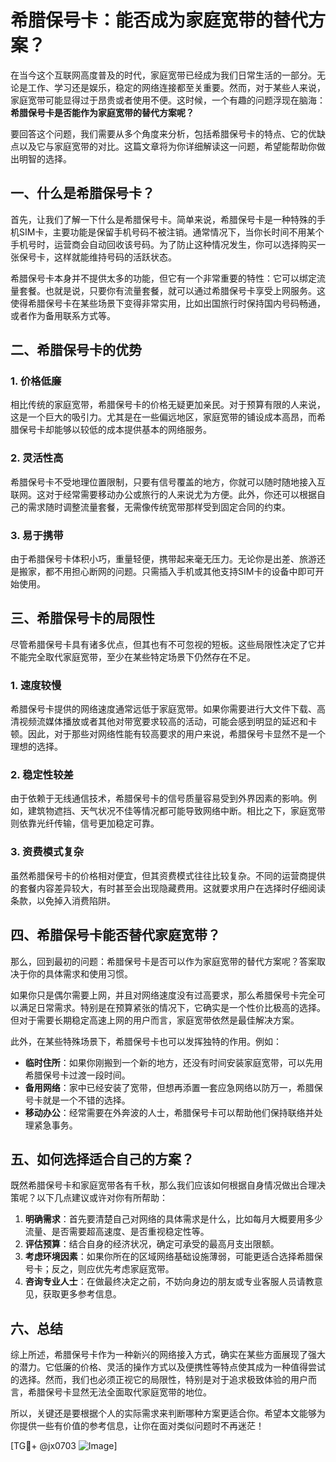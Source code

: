 # 希腊保号卡：能否成为家庭宽带的替代方案？

在当今这个互联网高度普及的时代，家庭宽带已经成为我们日常生活的一部分。无论是工作、学习还是娱乐，稳定的网络连接都至关重要。然而，对于某些人来说，家庭宽带可能显得过于昂贵或者使用不便。这时候，一个有趣的问题浮现在脑海：**希腊保号卡是否能作为家庭宽带的替代方案呢？**

要回答这个问题，我们需要从多个角度来分析，包括希腊保号卡的特点、它的优缺点以及它与家庭宽带的对比。这篇文章将为你详细解读这一问题，希望能帮助你做出明智的选择。

## 一、什么是希腊保号卡？

首先，让我们了解一下什么是希腊保号卡。简单来说，希腊保号卡是一种特殊的手机SIM卡，主要功能是保留手机号码不被注销。通常情况下，当你长时间不用某个手机号时，运营商会自动回收该号码。为了防止这种情况发生，你可以选择购买一张保号卡，这样就能维持号码的活跃状态。

希腊保号卡本身并不提供太多的功能，但它有一个非常重要的特性：它可以绑定流量套餐。也就是说，只要你有流量套餐，就可以通过希腊保号卡享受上网服务。这使得希腊保号卡在某些场景下变得非常实用，比如出国旅行时保持国内号码畅通，或者作为备用联系方式等。

## 二、希腊保号卡的优势

### 1. **价格低廉**
相比传统的家庭宽带，希腊保号卡的价格无疑更加亲民。对于预算有限的人来说，这是一个巨大的吸引力。尤其是在一些偏远地区，家庭宽带的铺设成本高昂，而希腊保号卡却能够以较低的成本提供基本的网络服务。

### 2. **灵活性高**
希腊保号卡不受地理位置限制，只要有信号覆盖的地方，你就可以随时随地接入互联网。这对于经常需要移动办公或旅行的人来说尤为方便。此外，你还可以根据自己的需求随时调整流量套餐，无需像传统宽带那样受到固定合同的约束。

### 3. **易于携带**
由于希腊保号卡体积小巧，重量轻便，携带起来毫无压力。无论你是出差、旅游还是搬家，都不用担心断网的问题。只需插入手机或其他支持SIM卡的设备中即可开始使用。

## 三、希腊保号卡的局限性

尽管希腊保号卡具有诸多优点，但其也有不可忽视的短板。这些局限性决定了它并不能完全取代家庭宽带，至少在某些特定场景下仍然存在不足。

### 1. **速度较慢**
希腊保号卡提供的网络速度通常远低于家庭宽带。如果你需要进行大文件下载、高清视频流媒体播放或者其他对带宽要求较高的活动，可能会感到明显的延迟和卡顿。因此，对于那些对网络性能有较高要求的用户来说，希腊保号卡显然不是一个理想的选择。

### 2. **稳定性较差**
由于依赖于无线通信技术，希腊保号卡的信号质量容易受到外界因素的影响。例如，建筑物遮挡、天气状况不佳等情况都可能导致网络中断。相比之下，家庭宽带则依靠光纤传输，信号更加稳定可靠。

### 3. **资费模式复杂**
虽然希腊保号卡的价格相对便宜，但其资费模式往往比较复杂。不同的运营商提供的套餐内容差异较大，有时甚至会出现隐藏费用。这就要求用户在选择时仔细阅读条款，以免掉入消费陷阱。

## 四、希腊保号卡能否替代家庭宽带？

那么，回到最初的问题：希腊保号卡是否可以作为家庭宽带的替代方案呢？答案取决于你的具体需求和使用习惯。

如果你只是偶尔需要上网，并且对网络速度没有过高要求，那么希腊保号卡完全可以满足日常需求。特别是在预算紧张的情况下，它确实是一个性价比极高的选择。但对于需要长期稳定高速上网的用户而言，家庭宽带依然是最佳解决方案。

此外，在某些特殊场景下，希腊保号卡也可以发挥独特的作用。例如：
- **临时住所**：如果你刚搬到一个新的地方，还没有时间安装家庭宽带，可以先用希腊保号卡过渡一段时间。
- **备用网络**：家中已经安装了宽带，但想再添置一套应急网络以防万一，希腊保号卡就是一个不错的选择。
- **移动办公**：经常需要在外奔波的人士，希腊保号卡可以帮助他们保持联络并处理紧急事务。

## 五、如何选择适合自己的方案？

既然希腊保号卡和家庭宽带各有千秋，那么我们应该如何根据自身情况做出合理决策呢？以下几点建议或许对你有所帮助：

1. **明确需求**：首先要清楚自己对网络的具体需求是什么，比如每月大概要用多少流量、是否需要超高速度、是否重视稳定性等。
2. **评估预算**：结合自身的经济状况，确定可承受的最高月支出限额。
3. **考虑环境因素**：如果你所在的区域网络基础设施薄弱，可能更适合选择希腊保号卡；反之，则应优先考虑家庭宽带。
4. **咨询专业人士**：在做最终决定之前，不妨向身边的朋友或专业客服人员请教意见，获取更多参考信息。

## 六、总结

综上所述，希腊保号卡作为一种新兴的网络接入方式，确实在某些方面展现了强大的潜力。它低廉的价格、灵活的操作方式以及便携性等特点使其成为一种值得尝试的选择。然而，我们也必须正视它的局限性，特别是对于追求极致体验的用户而言，希腊保号卡显然无法全面取代家庭宽带的地位。

所以，关键还是要根据个人的实际需求来判断哪种方案更适合你。希望本文能够为你提供一些有价值的参考信息，让你在面对类似问题时不再迷茫！

[TG💪+ @jx0703 ![Image](https://github.com/user-attachments/assets/dbca1d08-cadb-493c-b0ec-ad6f7a83f270)]